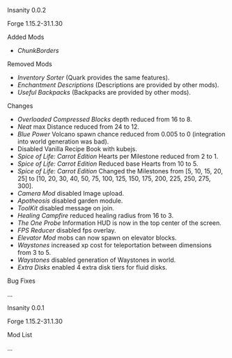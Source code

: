 Insanity 0.0.2

Forge 1.15.2-31.1.30

Added Mods

* *ChunkBorders*

Removed Mods

* *Inventory Sorter* (Quark provides the same features).
* *Enchantment Descriptions* (Descriptions are provided by other mods).
* *Useful Backpacks* (Backpacks are provided by other mods).

Changes

* *Overloaded Compressed Blocks* depth reduced from 16 to 8.
* *Neat* max Distance reduced from 24 to 12.
* *Blue Power* Volcano spawn chance reduced from 0.005 to 0 (integration into world generation was bad).
* Disabled Vanilla Recipe Book with kubejs.
* *Spice of Life: Carrot Edition* Hearts per Milestone reduced from 2 to 1.
* *Spice of Life: Carrot Edition* Reduced base Hearts from 10 to 5.
* *Spice of Life: Carrot Edition* Changed the Milestones from [5, 10, 15, 20, 25] to [10, 20, 30, 40, 50, 75, 100, 125, 150, 175, 200, 225, 250, 275, 300].
* *Camera Mod* disabled Image upload.
* *Apotheosis* disabled garden module.
* *ToolKit* disabled message on join.
* *Healing Campfire* reduced healing radius from 16 to 3.
* *The One Probe* Information HUD is now in the top center of the screen.
* *FPS Reducer* disabled fps overlay.
* *Elevator Mod* mobs can now spawn on elevator blocks.
* *Waystones* increased xp cost for teleportation between dimensions from 3 to 5.
* *Waystones* disabled generation of Waystones in world.
* *Extra Disks* enabled 4 extra disk tiers for fluid disks.

Bug Fixes

...

Insanity 0.0.1

Forge 1.15.2-31.1.30

Mod List

...
